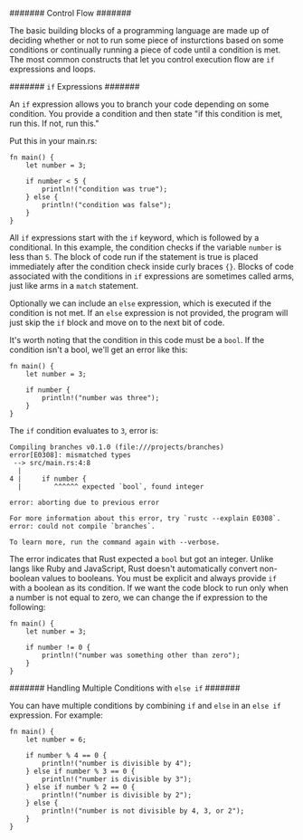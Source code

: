 ####### Control Flow #######  

The basic building blocks of a programming language are made up of deciding whether or not to run some piece of insturctions based on some conditions or continually running a piece of code until a condition is met.  The most common constructs that let you control execution flow are `if` expressions and loops.  

####### `if` Expressions #######  

An `if` expression allows you to branch your code depending on some condition.  You provide a condition and then state "if this condition is met, run this.  If not, run this."  

Put this in your main.rs:  

    fn main() {
        let number = 3;

        if number < 5 {
            println!("condition was true");
        } else {
            println!("condition was false");
        }
    }  

All `if` expressions start with the `if` keyword, which is followed by a conditional.  In this example, the condition checks if the variable `number` is less than `5`.  The block of code run if the statement is true is placed immediately after the condition check inside curly braces `{}`.  Blocks of code associated with the conditions in `if` expressions are sometimes called arms, just like arms in a `match` statement.  

Optionally we can include an `else` expression, which is executed if the condition is not met.  If an `else` expression is not provided, the program will just skip the `if` block and move on to the next bit of code.  

It's worth noting that the condition in this code must be a `bool`.  If the condition isn't a bool, we'll get an error like this:  

    fn main() {
        let number = 3;

        if number {
            println!("number was three");
        }
    }  

The `if` condition evaluates to `3`, error is:  

    Compiling branches v0.1.0 (file:///projects/branches)
    error[E0308]: mismatched types
     --> src/main.rs:4:8
      |
    4 |     if number {
      |        ^^^^^^ expected `bool`, found integer

    error: aborting due to previous error

    For more information about this error, try `rustc --explain E0308`.
    error: could not compile `branches`.

    To learn more, run the command again with --verbose.  

The error indicates that Rust expected a `bool` but got an integer.  Unlike langs like Ruby and JavaScript, Rust doesn't automatically convert non-boolean values to booleans.  You must be explicit and always provide `if` with a boolean as its condition.  If we want the code block to run only when a number is not equal to zero, we can change the if expression to the following:  

    fn main() {
        let number = 3;

        if number != 0 {
            println!("number was something other than zero");
        }
    }  

####### Handling Multiple Conditions with `else if` #######  

You can have multiple conditions by combining `if` and `else` in an `else if` expression.  For example:  

    fn main() {
        let number = 6;
    
        if number % 4 == 0 {
            println!("number is divisible by 4");
        } else if number % 3 == 0 {
            println!("number is divisible by 3");
        } else if number % 2 == 0 {
            println!("number is divisible by 2");
        } else {
            println!("number is not divisible by 4, 3, or 2");
        }
    }